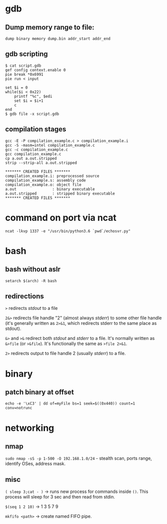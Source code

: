 # gdb
## Dump memory range to file:
`dump binary memory dump.bin addr_start addr_end`
## gdb scripting
```
$ cat script.gdb
gef config context.enable 0
pie break *0x6991
pie run < input

set $i = 0
while($i < 0x22)
    printf "%c", $edi
    set $i = $i+1
    c
end
$ gdb file -x script.gdb
```
## compilation stages
```
gcc -E -P compilation_example.c > compilation_example.i
gcc -S -masm=intel compilation_example.c
gcc -c compilation_example.c
gcc compilation_example.c
cp a.out a.out.stripped
strip --strip-all a.out.stripped

******* CREATED FILES *******
compilation_example.i: preprocessed source
compilation_example.s: assembly code
compilation_example.o: object file
a.out                : binary executable
a.out.stripped       : stripped binary executable
******* CREATED FILES *******

```

# command on port via ncat 
```
ncat -lkvp 1337 -e "/usr/bin/python3.6 `pwd`/echosvr.py"
```
# bash
## bash without aslr
`setarch $(arch) -R bash`
## redirections
`>` redirects *stdout* to a file

`2&>` redirects file handle "2" (almost always *stderr*) to some other file handle (it's generally written as `2>&1`, which redirects stderr to the same place as stdout).

`&>` and `>&` redirect both *stdout* and *stderr* to a file. It's normally written as `&>file` (or `>&file`). It's functionally the same as `>file 2>&1`.

`2>` redirects output to file handle 2 (usually *stderr*) to a file.

# binary
## patch binary at offset
`echo -e '\xC3' | dd of=myFile bs=1 seek=$((0x440)) count=1 conv=notrunc`

# networking
## nmap
`sudo nmap -sS -p 1-500 -O 192.168.1.0/24` - stealth scan, ports range, identify OSes, address mask.
 
## misc
`( sleep 3;cat - )` -> runs new process for commands inside `()`. This process will sleep for 3 sec and then read from stdin.

`$(seq 1 2 10)` -> 1 3 5 7 9

`mkfifo <path>` -> create named FIFO pipe.

